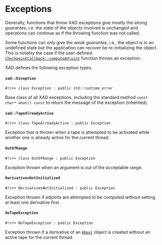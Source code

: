 # Exceptions

Generally, functions that throw XAD exceptions give mostly the *strong guarantee*,
i.e. the state of the objects involved is unchanged and operations can
continue as if the throwing function was not called.

Some functions can only give the *weak guarantee*,
i.e., the object is in an undefined state but the application can recover
be re-initializing the object.
This is notably the case if the user-defined [`CheckpointCallback::computeAdjoint`](chkpt_cb.md#computeadjoint) function throws an exception.

XAD defines the following exception types.

#### `xad::Exception`

`#!c++ class Exception : public std::runtime_error`

Base class of all XAD exceptions, including the standard method `const char* what() const`
to return the message of the exception (inherited).

#### `xad::TapeAlreadyActive`

`#!c++ class TapeAlreadyActive : public Exception`

Exception that is thrown when a tape is attempted to be activated while
another one is already active for the current thread.

#### `OutOfRange`

`#!c++ class OutOfRange : public Exception`

Exception thrown when an argument is out of the acceptable range.

#### `DerivativesNotInitialized`

`#!c++ DerivativesNotInitialized : public Exception`

Exception thrown if adjoints are attempted to be computed without setting
at least one derivative first.

#### `NoTapeException`

`#!c++ NoTapeException : public Exception`

Exception thrown if a derivative of an [`AReal`](areal.md#derivative) object is created without an active tape for the current thread.
